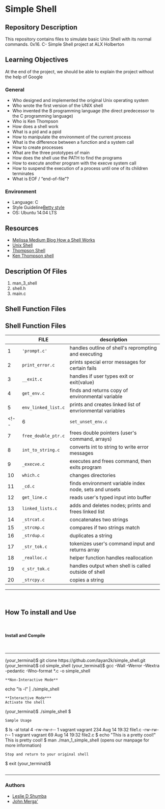 <h1 align-"center">Simple Shell </h1>

## Repository Description
<p> This repository contains files to simulate basic Unix Shell with its normal commands.
0x16. C- Simple Shell project at ALX Holberton </p>

<h2>Learning Objectives</h2>
<p>At the end of the project, we should be able to explain the project without the help of Google</p>

<h3>General</h3>
<ul>
    <li>Who designed and implemented the original Unix operating system</li>
    <li>Who wrote the first version of the UNIX shell</li>
    <li>Who invented the B programming language (the direct predecessor to the C programming language)</li>
    <li>Who is Ken Thompson</li>
    <li>How does a shell work</li>
    <li>What is a pid and a ppid</li>
    <li>How to manipulate the environment of the current process</li>
    <li>What is the difference between a function and a system call</li>
    <li>How to create processes</li>
    <li>What are the three prototypes of main</li>
    <li>How does the shell use the PATH to find the programs</li>
    <li>How to execute another program with the execve system call</li>
    <li>How to suspend the execution of a process until one of its children terminates</li>
    <li>What is EOF / “end-of-file”?</li>
</ul>
<h3>Environment</h3>
<ul>
    <li>Language: C</li>
    <li>Style Guideline<a href="https://github.com/holbertonschool/Betty/wiki">Betty style</a></li>
    <li>OS: Ubuntu 14.04 LTS</li>
</ul>
<h2>Resources</h2>
<ul>
    <li><a href="https://medium.com/@MelissaNg__/how-a-shell-works-8a5a461c1910">Melissa Medium Blog How a Shell Works</a></li>
    <li><a href="https://en.wikipedia.org/wiki/Unix_shell">Unix Shell</a></li>
    <li><a href="https://en.wikipedia.org/wiki/Thompson_shell">Thompson Shell</a></li>
    <li><a href="https://en.wikipedia.org/wiki/Ken_Thompson">Ken Thompson shell</a></li>
</ul>
<h2>Description Of Files</h2>
<ol>
    <li>man_3_shell</li>
    <li>shell.h</li>
    <li>main.c</li>
</ol>
<h2>Shell Function Files</h2>

## Shell Function Files</h2>

|           |FILE            |description                         |
|-----------|-----------------|-----------------------------|
|1			|`'prompt.c'`     |handles outline of shell's reprompting and executing |
|2          |`print_error.c`  |prints special error messages for certain fails |
|3          |`__exit.c`  |handles if user types exit or exit(value)            |
|4          |`get_env.c`  |finds and returns copy of environmental variable    |
|5          |`env_linked_list.c`  |prints and creates linked list of envrionmental variables |
<!-- |6          |`set_unset_env.c`  |finds environment variable index node, sets and unsets      |
|7          |`free_double_ptr.c`|frees double pointers (user's command, arrays)|
|8          |`int_to_string.c`  |converts int to string to write error messages |
|9          |`_execve.c`  |executes and frees command, then exits program|
|10          |`which.c`  |changes directories|
|11          |`_cd.c`  |finds environment variable index node, sets and unsets     |
|12         |`get_line.c`  |reads user's typed input into buffer|
|13         |`linked_lists.c`  |adds and deletes nodes; prints and frees linked list|
|14         |`_strcat.c`  |concatenates two strings|
|15         |`_strcmp.c`  |compares if two strings match|
|16         |`_strdup.c`  |duplicates a string|
|17         |`_str_tok.c`  |tokenizes user's command input and returns array|
|18         |`_realloc.c`  |helper function handles reallocation|
|19         |`c_str_tok.c`  |handles output when shell is called outside of shell|
|20         |`_strcpy.c`  |copies a string| -->


<hr>
<br>
<h2>How To install and Use</h2>
<br>
<h4>Install and Compile</h4>
<br>
<hr>
(your_terminal)$ git clone https://github.com/layan2k/simple_shell.git
(your_terminal)$ cd simple_shell
(your_terminal)$ gcc -Wall -Werror -Wextra -pedantic -Wno-format *.c -o simple_shell

```
**Non-Interactive Mode**
```
echo "ls -l" | ./simple_shell
```
**Interactive Mode***
Activate the shell
```
(your_terminal)$ ./simple_shell
$
```
Sample Usage
```
$ ls -al
total 4
-rw-rw-r-- 1 vagrant vagrant   234 Aug 14 19:32 file1.c
-rw-rw-r-- 1 vagrant vagrant    69 Aug 14 19:32 file2.c
$ echo "This is a pretty cool!"
This is pretty cool!
$ man ./man_1_simple_shell (opens our manpage for more information)
```
Stop and return to your original shell
```
$ exit
(your_terminal)$
```
```
<hr>
<h3>Authors</h3>
<ul>
<li><a href="https://github.com/layan2k">Leslie D Shumba</a></li>
<li><a href="https://github.com/johnmerga">John Merga'</a></li>
</ul>